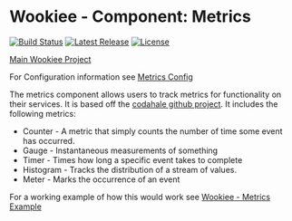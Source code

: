 # Wookiee - Component: Metrics

[![Build Status](https://travis-ci.org/oracle/wookiee-metrics.svg?branch=master)](https://travis-ci.org/oracle/wookiee-metrics) [![Latest Release](https://img.shields.io/github/release/oracle/wookiee-metrics.svg)](https://github.com/oracle/wookiee-metrics/releases) [![License](http://img.shields.io/:license-Apache%202-red.svg)](http://www.apache.org/licenses/LICENSE-2.0.txt)

[Main Wookiee Project](https://github.com/oracle/wookiee)

For Configuration information see [Metrics Config](docs/config.md)

The metrics component allows users to track metrics for functionality on their services. It is based off the [codahale github project](http://www.github.com/codahale/metrics). It includes the following metrics:

* Counter - A metric that simply counts the number of time some event has occurred.
* Gauge - Instantaneous measurements of something
* Timer - Times how long a specific event takes to complete
* Histogram - Tracks the distribution of a stream of values.
* Meter - Marks the occurrence of an event

For a working example of how this would work see [Wookiee - Metrics Example](example-metrics)
